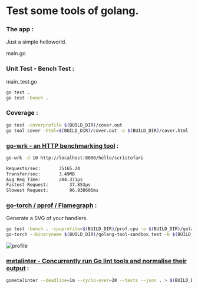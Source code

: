 # Test some tools of golang. 

### The app :
Just a simple helloworld.

main.go

### Unit Test - Bench Test :

main_test.go

```bash
go test .
go test -bench .
```

### Coverage :

```bash
go test -coverprofile $(BUILD_DIR)/cover.out
go tool cover -html=$(BUILD_DIR)/cover.out -o $(BUILD_DIR)/cover.html
```

### [go-wrk - an HTTP benchmarking tool](https://github.com/tsliwowicz/go-wrk) :

```bash
go-wrk -d 10 http://localhost:8080/hello/scristofari

Requests/sec:  		35165.24
Transfer/sec:  		3.49MB
Avg Req Time:  		284.371µs
Fastest Request:       	37.853µs
Slowest Request:       	96.938606ms
```

### [go-torch / pprof / Flamegraph](https://github.com/uber/go-torch) :

Generate a SVG of your handlers.

```bash
go test -bench . -cpuprofile=$(BUILD_DIR)/prof.cpu -o $(BUILD_DIR)/golang-tool-sandbox.test
go-torch --binaryname $(BUILD_DIR)/golang-tool-sandbox.test -b $(BUILD_DIR)/prof.cpu --print > $(BUILD_DIR)/torch-profile.svg
```

![profile](https://github.com/scristofari/golang-qa-sandbox/blob/master/build/torch-profile.svg)

### [metalinter - Concurrently run Go lint tools and normalise their output](https://github.com/alecthomas/gometalinter) :

```bash
gometalinter --deadline=1m --cyclo-over=20 --tests --json . > $(BUILD_DIR)/linter.json
```



